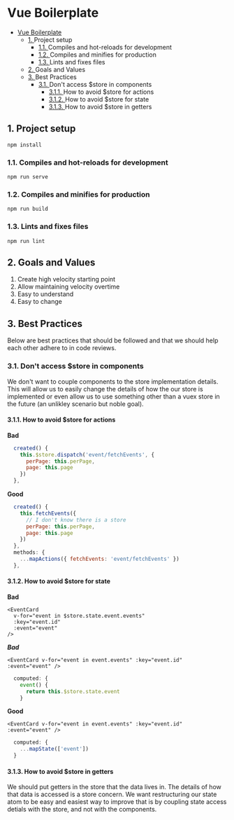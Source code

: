 # Vue Boilerplate

<!-- vscode-markdown-toc -->

- [Vue Boilerplate](#vue-boilerplate)
  - [1. <a name='Projectsetup'></a>Project setup](#1-a-nameprojectsetupaproject-setup)
    - [1.1. <a name='Compilesandhot-reloadsfordevelopment'></a>Compiles and hot-reloads for development](#11-a-namecompilesandhot-reloadsfordevelopmentacompiles-and-hot-reloads-for-development)
    - [1.2. <a name='Compilesandminifiesforproduction'></a>Compiles and minifies for production](#12-a-namecompilesandminifiesforproductionacompiles-and-minifies-for-production)
    - [1.3. <a name='Lintsandfixesfiles'></a>Lints and fixes files](#13-a-namelintsandfixesfilesalints-and-fixes-files)
  - [2. <a name='GoalsandValues'></a>Goals and Values](#2-a-namegoalsandvaluesagoals-and-values)
  - [3. <a name='BestPractices'></a>Best Practices](#3-a-namebestpracticesabest-practices)
    - [3.1. <a name='Dontaccessstoreincomponents'></a>Don't access \$store in components](#31-a-namedontaccessstoreincomponentsadont-access-store-in-components)
      - [3.1.1. <a name='Howtoavoidstoreforactions'></a>How to avoid \$store for actions](#311-a-namehowtoavoidstoreforactionsahow-to-avoid-store-for-actions)
      - [3.1.2. <a name='Howtoavoidstoreforstate'></a>How to avoid \$store for state](#312-a-namehowtoavoidstoreforstateahow-to-avoid-store-for-state)
      - [3.1.3. <a name='Howtoavoidstoreingetters'></a>How to avoid \$store in getters](#313-a-namehowtoavoidstoreingettersahow-to-avoid-store-in-getters)

<!-- vscode-markdown-toc-config
	numbering=true
	autoSave=true
	/vscode-markdown-toc-config -->
<!-- /vscode-markdown-toc -->

## 1. <a name='Projectsetup'></a>Project setup

```
npm install
```

### 1.1. <a name='Compilesandhot-reloadsfordevelopment'></a>Compiles and hot-reloads for development

```
npm run serve
```

### 1.2. <a name='Compilesandminifiesforproduction'></a>Compiles and minifies for production

```
npm run build
```

### 1.3. <a name='Lintsandfixesfiles'></a>Lints and fixes files

```
npm run lint
```

## 2. <a name='GoalsandValues'></a>Goals and Values

1. Create high velocity starting point
2. Allow maintaining velocity overtime
3. Easy to understand
4. Easy to change

## 3. <a name='BestPractices'></a>Best Practices

Below are best practices that should be followed and that we should help each other adhere to in code reviews.

### 3.1. <a name='Dontaccessstoreincomponents'></a>Don't access \$store in components

We don't want to couple components to the store implementation details. This will allow us to easily change the details of how the our store is implemented or even allow us to use something other than a vuex store in the future (an unlikley scenario but noble goal).

#### 3.1.1. <a name='Howtoavoidstoreforactions'></a>How to avoid \$store for actions

**Bad**

```javascript
  created() {
    this.$store.dispatch('event/fetchEvents', {
      perPage: this.perPage,
      page: this.page
    })
  },
```

**Good**

```javascript
  created() {
    this.fetchEvents({
      // I don't know there is a store
      perPage: this.perPage,
      page: this.page
    })
  },
  methods: {
    ...mapActions({ fetchEvents: 'event/fetchEvents' })
  },
```

#### 3.1.2. <a name='Howtoavoidstoreforstate'></a>How to avoid \$store for state

**Bad**

```vue
<EventCard
  v-for="event in $store.state.event.events"
  :key="event.id"
  :event="event"
/>
```

**_Bad_**

```vue
<EventCard v-for="event in event.events" :key="event.id" :event="event" />
```

```javascript
  computed: {
    event() {
      return this.$store.state.event
    }
```

**Good**

```vue
<EventCard v-for="event in event.events" :key="event.id" :event="event" />
```

```javascript
  computed: {
    ...mapState(['event'])
  }
```

#### 3.1.3. <a name='Howtoavoidstoreingetters'></a>How to avoid \$store in getters

We should put getters in the store that the data lives in. The details of how that data is accessed is a store concern. We want restructuring our state atom to be easy and easiest way to improve that is by coupling state access detials with the store, and not with the components.

